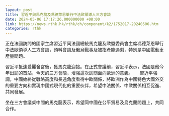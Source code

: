 ```yaml
---
layout: post
title: 習近平與馬克龍及馮德萊恩舉行中法歐領導人三方會談
date: 2024-05-06 17:17:26.000000000 +08:00
link: https://news.rthk.hk/rthk/ch/component/k2/1752017-20240506.htm
categories: rthk
---
```


正在法國訪問的國家主席習近平同法國總統馬克龍及歐盟委員會主席馮德萊恩舉行中法歐領導人三方會談，預料會談及俄烏戰事及被指產能過剩，特別是中國電動車產量問題。

習近平抵達愛麗舍宮後，獲馬克龍迎接。在正式會議前，習近平表示，法國是他今年出訪的首站，今天的三方會晤，增強這次訪問面向歐洲的意義。
　
習近平強調，中國始終從戰略高度和長遠角度看待中歐關係，將歐洲作為中國特色大國外交的重要方向和實現中國式現代化的重要伙伴，希望中法關係、中歐關係相互促進、共同發展。

坐在三方會議桌中間的馬克龍表示，希望同中國在公平貿易及烏克蘭問題上，共同合作。
